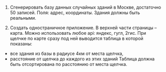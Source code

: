 1. Сгенерировать базу данных случайных зданий в Москве, достаточно 50 записей.
Поля: адрес, координаты. Здания должны быть реальными.

2. Создать одностраничное приложение. В верхней части страницы – карта.
Можно использовать любое api: яндекс, гугл, 2гис.
При щелчке по карте сразу под ней выводится таблица в которой показаны:
- все здания из базы в радиусе 4км от места щелчка,
- расстояние от щелчка до каждого из этих зданий
Таблица должна быть отсортирована по расстоянию от места щелчка.
